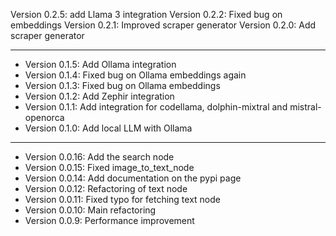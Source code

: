 Version 0.2.5: add Llama 3 integration
Version 0.2.2: Fixed bug on embeddings
Version 0.2.1: Improved scraper generator
Version 0.2.0: Add scraper generator
***
* Version 0.1.5: Add Ollama integration
* Version 0.1.4: Fixed bug on Ollama embeddings again
* Version 0.1.3: Fixed bug on Ollama embeddings
* Version 0.1.2: Add Zephir integration
* Version 0.1.1: Add integration for codellama, dolphin-mixtral and mistral-openorca
* Version 0.1.0: Add local LLM with Ollama
***
* Version 0.0.16: Add the search node
* Version 0.0.15: Fixed image_to_text_node
* Version 0.0.14: Add documentation on the pypi page 
* Version 0.0.12: Refactoring of text node
* Version 0.0.11: Fixed typo for fetching text node
* Version 0.0.10: Main refactoring
* Version 0.0.9: Performance improvement